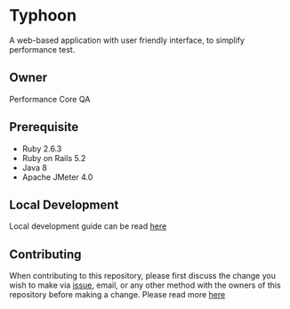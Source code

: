 # Typhoon
A web-based application with user friendly interface, to simplify performance test.

## Owner
Performance Core QA

## Prerequisite
- Ruby 2.6.3
- Ruby on Rails 5.2
- Java 8
- Apache JMeter 4.0

## Local Development
Local development guide can be read [here](https://github.com/bukalapak/typhoon/blob/main/docs/local-development.md)

## Contributing
When contributing to this repository, please first discuss the change you wish to make via [issue](https://github.com/bukalapak/typhoon/issues), email, or any other method with the owners of this repository before making a change. Please read more [here](https://github.com/bukalapak/typhoon/blob/main/docs/contributing.md)
